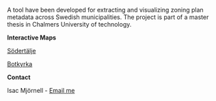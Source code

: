 A tool have been developed for extracting and visualizing zoning plan metadata across Swedish municipalities. 
The project is part of a master thesis in Chalmers University of technology.

**Interactive Maps**

[Södertälje](https://misac98.github.io/Assessment-of-Zoning-Plan-Metadata-using-AI/S%C3%B6dert%C3%A4lje.html)

[Botkyrka](https://misac98.github.io/Assessment-of-Zoning-Plan-Metadata-using-AI/Botkyrka.html)

**Contact**

Isac Mjörnell - [Email me](mailto:isac.mjornell@krook.tjader.se)
